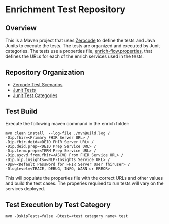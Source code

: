 # Enrichment Test Repository

## Overview
This is a Maven project that uses [Zerocode](https://github.com/authorjapps/zerocode) to define the tests and Java Junits to execute the tests.  The tests are organized and executed by Junit categories.  The tests use a properties file, [enrich-flow.properties](https://github.com/LinuxForHealth/health-patterns/blob/main/enrich/src/test/resources/enrich-flow.properties), that defines the URLs for each of the enrich services used in the tests.

## Repository Organization
- [Zercode Test Scenarios](https://github.com/LinuxForHealth/health-patterns/tree/main/enrich/src/test/resources/scenarios)
- [Junit Tests](https://github.com/LinuxForHealth/health-patterns/tree/main/enrich/src/test/java/tests)
- [Junit Test Categories](https://github.com/LinuxForHealth/health-patterns/tree/main/enrich/src/test/java/categories)


## Test Build

Execute the following maven command in the enrich folder:

```
mvn clean install  --log-file ./mvnBuild.log /
-Dip.fhir=<Primary FHIR Server URL> /
-Dip.fhir.deid=<DEID FHIR Server URL> /
-Dip.deid.prep=<DEID Prep Service URL> /
-Dip.term.prep=<TERM Prep Service URL> /
-Dip.ascvd.from.fhir=<ASCVD From FHIR Service URL> /
-Dip.nlp.insights=<NLP-Insights Service URL> /
-Dpw=<Default Password for FHIR Server User fhiruser> /
-Dloglevel=<TRACE, DEBUG, INFO, WARN or ERROR>

```
This will populate the properties file with the correct URLs and other values and build the test cases.  The properies required to run tests will vary on the services deployed.

## Test Execution by Test Category

```
mvn -DskipTests=false -Dtest=<test category name> test
```
